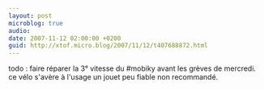```yaml
---
layout: post
microblog: true
audio: 
date: 2007-11-12 02:00:00 +0200
guid: http://xtof.micro.blog/2007/11/12/t407688872.html
---
```

todo : faire réparer la 3° vitesse du #mobiky avant les grèves de mercredi. ce vélo s'avère à l'usage un jouet peu fiable non recommandé.
